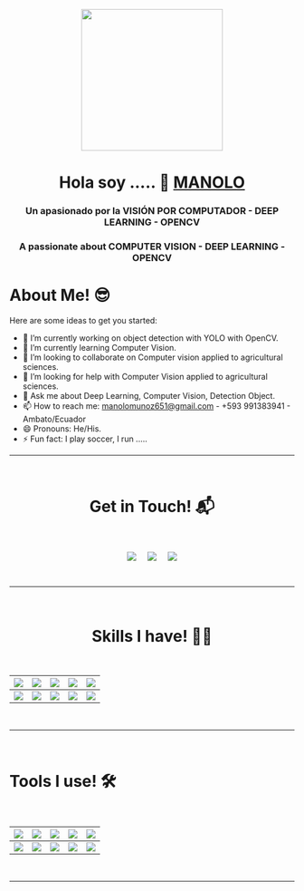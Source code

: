 <p align="center">
  <img src="https://github.com/manolomunoz651/imagenes/blob/main/photo_5017113257835605689_w.jpg" height="250"/>
</p>

<h1 align="center">Hola soy ..... 👋 <a href="https://www.youtube.com/@maquinas_que_ven/" target="blank">
MANOLO</a></h1>
<h3 align="center">Un apasionado por la VISIÓN POR COMPUTADOR - DEEP LEARNING - OPENCV</h3>
<h3 align="center">A passionate about COMPUTER VISION - DEEP LEARNING - OPENCV</h3>


<h1>About Me! 😎</h1>

Here are some ideas to get you started:

- 🔭 I’m currently working on object detection with YOLO with OpenCV.  
- 🌱 I’m currently learning Computer Vision.
- 👯 I’m looking to collaborate on Computer vision applied to agricultural sciences.
- 🤔 I’m looking for help with Computer Vision applied to agricultural sciences.
- 💬 Ask me about Deep Learning, Computer Vision, Detection Object. 
- 📫 How to reach me: manolomunoz651@gmail.com - +593 991383941 - Ambato/Ecuador
- 😄 Pronouns: He/His.
- ⚡ Fun fact: I play soccer, I run .....


<hr>
<Br>
<h1 align="center">Get in Touch! 📬</h1>
<Br>
<p align="center">
<a href="https://www.linkedin.com/in/manolo-mu%C3%B1oz-39684470/" target="blank"><img align="center" src="https://img.shields.io/badge/Manolo%20Mu%C3%B1oz-0077B5?style=for-the-badge&logo=linkedin&logoColor=white" /></a> &nbsp;&nbsp;&nbsp;  <a href="mailto:manolomunoz651@gmail.com" target="blank"><img align="center" src="https://img.shields.io/badge/manolomunoz651@gmail.com-D14836?style=for-the-badge&logo=gmail&logoColor=white" /></a>    &nbsp;&nbsp;&nbsp;     <a href="https://github.com/manolomunoz651" target="blank"><img align="center" src="https://img.shields.io/badge/Manolo%20Mu%C3%B1oz-100000?style=for-the-badge&logo=github&logoColor=white" /></a> 
</p>
  
<Br>
<hr>
<Br>
<h1 align="center">Skills I have! 🤸‍♂</h1>
<Br>
  
|![](https://img.shields.io/badge/Machine%20Learning-brightgreen?style=for-the-badge)|![](https://img.shields.io/badge/ML-Supervized%20Learning-brightgreen?style=for-the-badge)|![](https://img.shields.io/badge/ML-Unsupervized%20Learning-brightgreen?style=for-the-badge)|![](https://img.shields.io/badge/Web%20Scraping-red?style=for-the-badge)|![](https://img.shields.io/badge/Dashboards-red?style=for-the-badge)|
|---|---|---|---|---|
|![](https://img.shields.io/badge/Data%20Science-blue?style=for-the-badge)|![](https://img.shields.io/badge/DS-Data%20Cleaning-blue?style=for-the-badge)|![](https://img.shields.io/badge/DS-Data%20Analysis-blue?style=for-the-badge)|![](https://img.shields.io/badge/DS-Data%20Visualization-blue?style=for-the-badge)|![](https://img.shields.io/badge/And%20More!-yellow?style=for-the-badge)|
  
  
<Br>
<hr>
<Br>
<h1>Tools I use! 🛠️</h1>
<Br>
 
|![](https://img.shields.io/badge/Python-FFD43B?style=for-the-badge&logo=python&logoColor=darkgreen)|![](https://img.shields.io/badge/TensorFlow-FF6F00?style=for-the-badge&logo=TensorFlow&logoColor=white)|![](https://img.shields.io/badge/scikit_learn-F7931E?style=for-the-badge&logo=scikit-learn&logoColor=white)|![](https://img.shields.io/badge/Keras-D00000?style=for-the-badge&logo=Keras&logoColor=white)|![](https://img.shields.io/badge/Jupyter-F37626.svg?&style=for-the-badge&logo=Jupyter&logoColor=white)|
|---|---|---|---|---|
|![](https://img.shields.io/badge/conda-342B029.svg?&style=for-the-badge&logo=anaconda&logoColor=white)|![](https://img.shields.io/badge/Pandas-2C2D72?style=for-the-badge&logo=pandas&logoColor=white)|![](https://img.shields.io/badge/Numpy-777BB4?style=for-the-badge&logo=numpy&logoColor=white)|![](https://img.shields.io/badge/Plotly-239120?style=for-the-badge&logo=plotly&logoColor=white)|![](https://img.shields.io/badge/And%20More!-yellow?style=for-the-badge)|
  

<Br>
<hr>
<Br>
  
